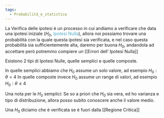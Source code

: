 ```yaml
---
tags:
  - Probabilità_e_statistica
---
```

La Verifica delle ipotesi è un processo in cui andiamo a verificare che data una ipotesi iniziale ($H_{0}$, <font color="#4bacc6">Ipotesi Nulla</font>), allora noi possiamo trovare una probabilità con la quale questa ipotesi sia verificata, e nel caso questa probabilità sia sufficientemente alta, daremo per buona $H_{0}$, andandola ad accettare però potremmo compiere un [[Errori dell’ Ipotesi Nulla]]

Esistono 2 tipi di Ipotesi Nulle, quelle semplici e quelle composte.

In quelle semplici abbiamo che $H_{0}$ assume un solo valore, ad esempio $H_{0}:\theta=4$
In quelle composte invece $H_{0}$ assume un range di valori, ad esempio $H_{0}:\theta\leq4$

Una nota per le $H_{0}$ semplici:
Se so a priori che $H_{0}$ sia vera, ed ho varianza e tipo di distribuzione, allora posso subito conoscere anche il valore medio.

Una  $H_{0}$ diciamo che è verificata se è fuori dalla [[Regione Critica]]